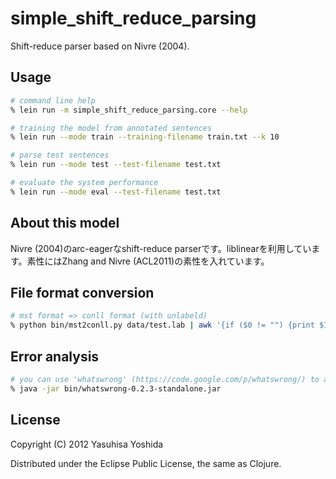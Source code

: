 # simple_shift_reduce_parsing

Shift-reduce parser based on Nivre (2004).

## Usage

```sh
# command line help
% lein run -m simple_shift_reduce_parsing.core --help

# training the model from annotated sentences
% lein run --mode train --training-filename train.txt --k 10

# parse test sentences
% lein run --mode test --test-filename test.txt

# evaluate the system performance
% lein run --mode eval --test-filename test.txt
```

## About this model
Nivre (2004)のarc-eagerなshift-reduce parserです。liblinearを利用しています。素性にはZhang and Nivre (ACL2011)の素性を入れています。

## File format conversion

```sh
# mst format => conll format (with unlabeld)
% python bin/mst2conll.py data/test.lab | awk '{if ($0 != "") {print $1"\t"$2"\t"$3"\t"$4"\t"$5"\t"$6"\t"$7"\t_"} else {print}}' > gold.txt
```

## Error analysis

```sh
# you can use 'whatswrong' (https://code.google.com/p/whatswrong/) to analyze the parsing errors
% java -jar bin/whatswrong-0.2.3-standalone.jar
```

## License

Copyright (C) 2012 Yasuhisa Yoshida

Distributed under the Eclipse Public License, the same as Clojure.
